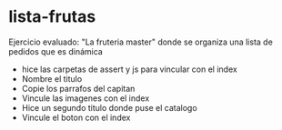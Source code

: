 # lista-frutas
Ejercicio evaluado: "La fruteria master" donde se organiza una lista de pedidos que es dinámica 

* hice las carpetas de assert y js para vincular con el index 
* Nombre el titulo
* Copie los parrafos del capitan
* Vincule las imagenes con el index
* Hice un segundo titulo donde puse el catalogo
* Vincule el boton con el index

